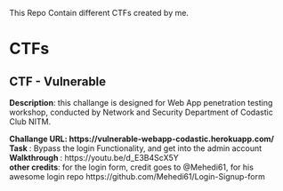 This Repo Contain different CTFs created by me.
<h1><centre>CTFs</centre></h1>

<h2> CTF - Vulnerable </h2>
<p><b>Description</b>: this challange is designed for Web App penetration testing workshop, conducted by Network and Security Department of Codastic Club NITM. </p>
<b>Challange URL: https://vulnerable-webapp-codastic.herokuapp.com/</b><br>
<b> Task </b>: Bypass the login Functionality, and get into the admin account<br>
<b> Walkthrough </b>: https://youtu.be/d_E3B4ScX5Y <br> 
<b>other credits</b>: for the login form, credit goes to @Mehedi61, for his awesome login repo https://github.com/Mehedi61/Login-Signup-form <br>
